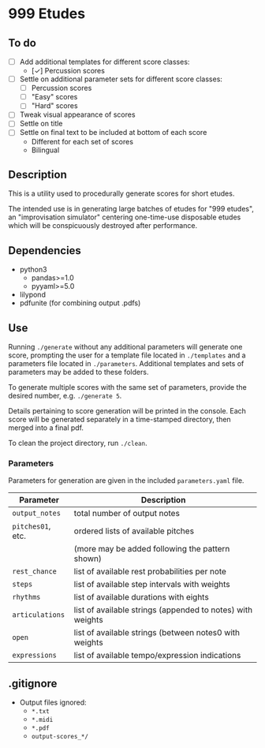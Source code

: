# 999 Etudes

## To do

- [ ] Add additional templates for different score classes:
    - [✓] Percussion scores
- [ ] Settle on additional parameter sets for different score classes:
    - [ ] Percussion scores
    - [ ] "Easy" scores
    - [ ] "Hard" scores
- [ ] Tweak visual appearance of scores
- [ ] Settle on title
- [ ] Settle on final text to be included at bottom of each score
    - Different for each set of scores
    - Bilingual

## Description

This is a utility used to procedurally generate scores for short etudes.

The intended use is in generating large batches of etudes for "999 etudes", an "improvisation simulator" centering one-time-use disposable etudes which will be conspicuously destroyed after performance.

## Dependencies
- python3
    - pandas>=1.0
    - pyyaml>=5.0
- lilypond
- pdfunite (for combining output .pdfs) 

## Use

Running ``./generate`` without any additional parameters will generate one score, prompting the user for a template file located in ``./templates`` and a parameters file located in ``./parameters``. Additional templates and sets of parameters may be added to these folders.

To generate multiple scores with the same set of parameters, provide the desired number, e.g. ``./generate 5``.

Details pertaining to score generation will be printed in the console. Each score will be generated separately in a time-stamped directory, then merged into a final pdf.

To clean the project directory, run ``./clean``.

### Parameters

Parameters for generation are given in the included ``parameters.yaml`` file.

| Parameter           | Description                                                |
| ---                 | ---                                                        |
| ``output_notes``    | total number of output notes                               |
| ``pitches01``, etc. | ordered lists of available pitches                         |
|                     | (more may be added following the pattern shown)            |
| ``rest_chance``     | list of available rest probabilities per note              |
| ``steps``           | list of available step intervals with weights              |
| ``rhythms``         | list of available durations with eights                    |
| ``articulations``   | list of available strings (appended to notes) with weights |
| ``open``            | list of available strings (between notes0 with weights     |
| ``expressions``     | list of available tempo/expression indications             |

## .gitignore
- Output files ignored:
    - ``*.txt``
    - ``*.midi``
    - ``*.pdf``
    - ``output-scores_*/``





